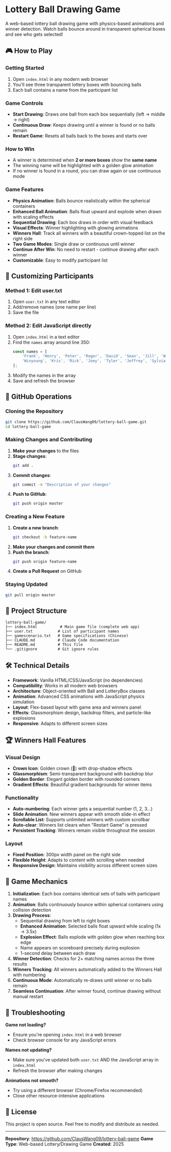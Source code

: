# Lottery Ball Drawing Game

A web-based lottery ball drawing game with physics-based animations and winner detection. Watch balls bounce around in transparent spherical boxes and see who gets selected!

## 🎮 How to Play

### Getting Started
1. Open `index.html` in any modern web browser
2. You'll see three transparent lottery boxes with bouncing balls
3. Each ball contains a name from the participant list

### Game Controls
- **Start Drawing**: Draws one ball from each box sequentially (left → middle → right)
- **Continuous Draw**: Keeps drawing until a winner is found or no balls remain
- **Restart Game**: Resets all balls back to the boxes and starts over

### How to Win
- A winner is determined when **2 or more boxes** show the **same name**
- The winning name will be highlighted with a golden glow animation
- If no winner is found in a round, you can draw again or use continuous mode

### Game Features
- **Physics Animation**: Balls bounce realistically within the spherical containers
- **Enhanced Ball Animation**: Balls float upward and explode when drawn with scaling effects
- **Sequential Drawing**: Each box draws in order with visual feedback
- **Visual Effects**: Winner highlighting with glowing animations
- **Winners Hall**: Track all winners with a beautiful crown-topped list on the right side
- **Two Game Modes**: Single draw or continuous until winner
- **Continue After Win**: No need to restart - continue drawing after each winner
- **Customizable**: Easy to modify participant list

## 📝 Customizing Participants

### Method 1: Edit user.txt
1. Open `user.txt` in any text editor
2. Add/remove names (one name per line)
3. Save the file

### Method 2: Edit JavaScript directly
1. Open `index.html` in a text editor
2. Find the `names` array around line 350:
   ```javascript
   const names = [
       'Frank', 'Henry', 'Peter', 'Roger', 'David', 'Sean', 'Jill', 'Wendy',
       'Winyoung', 'Kris', 'Rick', 'Joey', 'Tyler', 'Jeffrey', 'Sylvia', 'Eddie', 'Hana', 'Jolie'
   ];
   ```
3. Modify the names in the array
4. Save and refresh the browser

## 🚀 GitHub Operations

### Cloning the Repository
```bash
git clone https://github.com/ClausWang09/lottery-ball-game.git
cd lottery-ball-game
```

### Making Changes and Contributing
1. **Make your changes** to the files
2. **Stage changes**:
   ```bash
   git add .
   ```
3. **Commit changes**:
   ```bash
   git commit -m "Description of your changes"
   ```
4. **Push to GitHub**:
   ```bash
   git push origin master
   ```

### Creating a New Feature
1. **Create a new branch**:
   ```bash
   git checkout -b feature-name
   ```
2. **Make your changes and commit them**
3. **Push the branch**:
   ```bash
   git push origin feature-name
   ```
4. **Create a Pull Request** on GitHub

### Staying Updated
```bash
git pull origin master
```

## 📁 Project Structure

```
lottery-ball-game/
├── index.html          # Main game file (complete web app)
├── user.txt           # List of participant names
├── gamescenario.txt   # Game specifications (Chinese)
├── CLAUDE.md          # Claude Code documentation
├── README.md          # This file
└── .gitignore         # Git ignore rules
```

## 🛠 Technical Details

- **Framework**: Vanilla HTML/CSS/JavaScript (no dependencies)
- **Compatibility**: Works in all modern web browsers
- **Architecture**: Object-oriented with Ball and LotteryBox classes
- **Animation**: Advanced CSS animations with JavaScript physics simulation
- **Layout**: Flex-based layout with game area and winners panel
- **Effects**: Glassmorphism design, backdrop filters, and particle-like explosions
- **Responsive**: Adapts to different screen sizes

## 🏆 Winners Hall Features

### Visual Design
- **Crown Icon**: Golden crown (👑) with drop-shadow effects
- **Glassmorphism**: Semi-transparent background with backdrop blur
- **Golden Border**: Elegant golden border with rounded corners
- **Gradient Effects**: Beautiful gradient backgrounds for winner items

### Functionality
- **Auto-numbering**: Each winner gets a sequential number (1, 2, 3...)
- **Slide Animation**: New winners appear with smooth slide-in effect
- **Scrollable List**: Supports unlimited winners with custom scrollbar
- **Auto-clear**: Winners list clears when "Restart Game" is pressed
- **Persistent Tracking**: Winners remain visible throughout the session

### Layout
- **Fixed Position**: 300px width panel on the right side
- **Flexible Height**: Adapts to content with scrolling when needed
- **Responsive Design**: Maintains visibility across different screen sizes

## 🎯 Game Mechanics

1. **Initialization**: Each box contains identical sets of balls with participant names
2. **Animation**: Balls continuously bounce within spherical containers using collision detection
3. **Drawing Process**:
   - Sequential drawing from left to right boxes
   - **Enhanced Animation**: Selected balls float upward while scaling (1x → 3.5x)
   - **Explosion Effect**: Balls explode with golden glow when reaching box edge
   - Name appears on scoreboard precisely during explosion
   - 1-second delay between each draw
4. **Winner Detection**: Checks for 2+ matching names across the three results
5. **Winners Tracking**: All winners automatically added to the Winners Hall with numbering
6. **Continuous Mode**: Automatically re-draws until winner or no balls remain
7. **Seamless Continuation**: After winner found, continue drawing without manual restart

## 🔧 Troubleshooting

**Game not loading?**
- Ensure you're opening `index.html` in a web browser
- Check browser console for any JavaScript errors

**Names not updating?**
- Make sure you've updated both `user.txt` AND the JavaScript array in `index.html`
- Refresh the browser after making changes

**Animations not smooth?**
- Try using a different browser (Chrome/Firefox recommended)
- Close other resource-intensive applications

## 📜 License

This project is open source. Feel free to modify and distribute as needed.

---

**Repository**: https://github.com/ClausWang09/lottery-ball-game
**Game Type**: Web-based Lottery/Drawing Game
**Created**: 2025